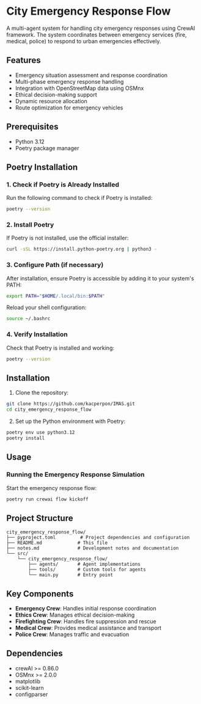 # City Emergency Response Flow

A multi-agent system for handling city emergency responses using CrewAI framework. The system coordinates between emergency services (fire, medical, police) to respond to urban emergencies effectively.

## Features

- Emergency situation assessment and response coordination
- Multi-phase emergency response handling
- Integration with OpenStreetMap data using OSMnx
- Ethical decision-making support
- Dynamic resource allocation
- Route optimization for emergency vehicles

## Prerequisites

- Python 3.12
- Poetry package manager

## Poetry Installation

### 1. Check if Poetry is Already Installed

Run the following command to check if Poetry is installed:

```bash
poetry --version
```

### 2. Install Poetry

If Poetry is not installed, use the official installer:

```bash
curl -sSL https://install.python-poetry.org | python3 -
```

### 3. Configure Path (if necessary)

After installation, ensure Poetry is accessible by adding it to your system's PATH:

```bash
export PATH="$HOME/.local/bin:$PATH"
```

Reload your shell configuration:

```bash
source ~/.bashrc
```

### 4. Verify Installation

Check that Poetry is installed and working:

```bash
poetry --version
```

## Installation

1. Clone the repository:

```bash
git clone https://github.com/kacperpon/IMAS.git
cd city_emergency_response_flow
```

2. Set up the Python environment with Poetry:

```bash
poetry env use python3.12
poetry install
```

## Usage

### Running the Emergency Response Simulation

Start the emergency response flow:

```bash
poetry run crewai flow kickoff
```

## Project Structure

```
city_emergency_response_flow/
├── pyproject.toml         # Project dependencies and configuration
├── README.md             # This file
├── notes.md              # Development notes and documentation
└── src/
    └── city_emergency_response_flow/
        ├── agents/       # Agent implementations
        ├── tools/        # Custom tools for agents
        └── main.py       # Entry point
```

## Key Components

- **Emergency Crew**: Handles initial response coordination
- **Ethics Crew**: Manages ethical decision-making
- **Firefighting Crew**: Handles fire suppression and rescue
- **Medical Crew**: Provides medical assistance and transport
- **Police Crew**: Manages traffic and evacuation

## Dependencies

- crewAI >= 0.86.0
- OSMnx >= 2.0.0
- matplotlib
- scikit-learn
- configparser

